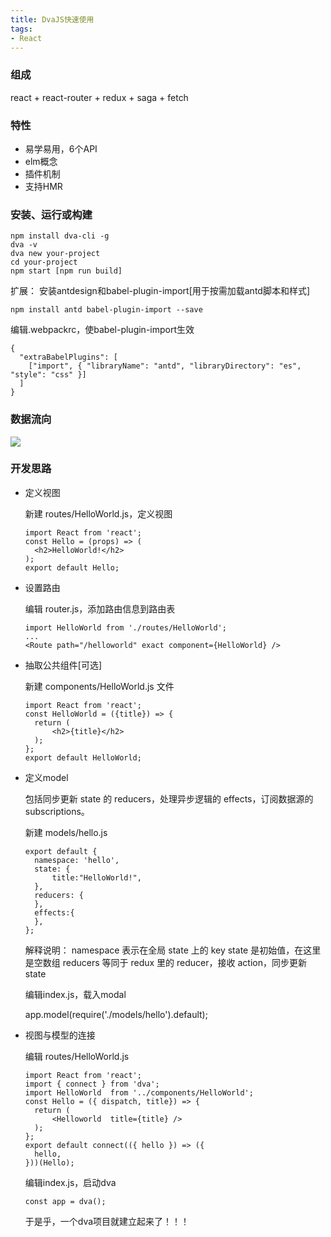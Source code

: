 ```yaml
---
title: DvaJS快速使用
tags: 
- React
---
```


### 组成
react + react-router + redux + saga + fetch

### 特性
- 易学易用，6个API
- elm概念
- 插件机制
- 支持HMR

<!--more-->

### 安装、运行或构建

    npm install dva-cli -g
    dva -v
    dva new your-project
    cd your-project
    npm start [npm run build]
    
扩展：
安装antdesign和babel-plugin-import[用于按需加载antd脚本和样式]

    npm install antd babel-plugin-import --save
编辑.webpackrc，使babel-plugin-import生效

    {
      "extraBabelPlugins": [
        ["import", { "libraryName": "antd", "libraryDirectory": "es", "style": "css" }]
      ]
    }

### 数据流向

![](https://user-gold-cdn.xitu.io/2018/12/24/167dbe03ca75497f?w=1614&h=508&f=png&s=115320)

### 开发思路
- 定义视图

  新建 routes/HelloWorld.js，定义视图

      import React from 'react';
      const Hello = (props) => (
        <h2>HelloWorld!</h2>
      );
	  export default Hello;
- 设置路由  
  
   编辑 router.js，添加路由信息到路由表

      import HelloWorld from './routes/HelloWorld';
      ...
      <Route path="/helloworld" exact component={HelloWorld} />

- 抽取公共组件[可选]
  
  新建 components/HelloWorld.js 文件

      import React from 'react'; 
      const HelloWorld = ({title}) => {
        return (
            <h2>{title}</h2>
        );
      };
      export default HelloWorld;

- 定义model

  包括同步更新 state 的 reducers，处理异步逻辑的 effects，订阅数据源的 subscriptions。

   新建 models/hello.js
   
      export default {
        namespace: 'hello',
        state: {
            title:"HelloWorld!",
        },
        reducers: {
        },
        effects:{
        },
      };
   解释说明：
namespace 表示在全局 state 上的 key
state 是初始值，在这里是空数组
reducers 等同于 redux 里的 reducer，接收 action，同步更新 state

  编辑index.js，载入modal
  
   	app.model(require('./models/hello').default);

- 视图与模型的连接

  编辑 routes/HelloWorld.js

      import React from 'react';
      import { connect } from 'dva';
      import HelloWorld  from '../components/HelloWorld';
      const Hello = ({ dispatch, title}) => {   
        return (
            <Helloworld  title={title} />
        );
      };
      export default connect(({ hello }) => ({
        hello,
      }))(Hello);

     编辑index.js，启动dva
    
      const app = dva();

   于是乎，一个dva项目就建立起来了！！！